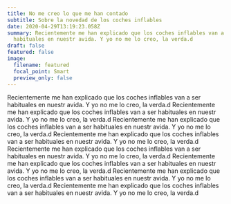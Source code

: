 ```yaml
---
title: No me creo lo que me han contado
subtitle: Sobre la novedad de los coches inflables
date: 2020-04-29T13:19:23.058Z
summary: Recientemente me han explicado que los coches inflables van a ser
  habituales en nuestr avida. Y yo no me lo creo, la verda.d
draft: false
featured: false
image:
  filename: featured
  focal_point: Smart
  preview_only: false
---
```

Recientemente me han explicado que los coches inflables van a ser habituales en nuestr avida. Y yo no me lo creo, la verda.d Recientemente me han explicado que los coches inflables van a ser habituales en nuestr avida. Y yo no me lo creo, la verda.d Recientemente me han explicado que los coches inflables van a ser habituales en nuestr avida. Y yo no me lo creo, la verda.d Recientemente me han explicado que los coches inflables van a ser habituales en nuestr avida. Y yo no me lo creo, la verda.d Recientemente me han explicado que los coches inflables van a ser habituales en nuestr avida. Y yo no me lo creo, la verda.d Recientemente me han explicado que los coches inflables van a ser habituales en nuestr avida. Y yo no me lo creo, la verda.d Recientemente me han explicado que los coches inflables van a ser habituales en nuestr avida. Y yo no me lo creo, la verda.d Recientemente me han explicado que los coches inflables van a ser habituales en nuestr avida. Y yo no me lo creo, la verda.d